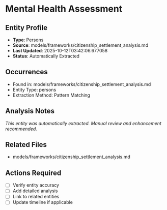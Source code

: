 # Mental Health Assessment

## Entity Profile
- **Type**: Persons
- **Source**: models/frameworks/citizenship_settlement_analysis.md
- **Last Updated**: 2025-10-12T03:42:06.677058
- **Status**: Automatically Extracted

## Occurrences
- Found in: models/frameworks/citizenship_settlement_analysis.md
- Entity Type: persons
- Extraction Method: Pattern Matching

## Analysis Notes
*This entity was automatically extracted. Manual review and enhancement recommended.*

## Related Files
- models/frameworks/citizenship_settlement_analysis.md

## Actions Required
- [ ] Verify entity accuracy
- [ ] Add detailed analysis
- [ ] Link to related entities
- [ ] Update timeline if applicable
